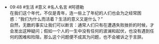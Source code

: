 
- 09:48 #生活 #意义 #名人名言 #阿德勒 <br>在我们这个年代，不仅是青年，连一些上了年纪的人们也会为之经常困惑：“我们为什么而活着？生活的意义又是什么？” <br>自然，无数的事实让我们可以断言：通常人们只有在遭遇失败挫折的时候，才会发出这种疑问；假如一个人的一生中没有任何的波澜和起伏，也没有遇到任何的困难和险阻，那么这个问题便不成其为问题，也不会被诉之于言辞。